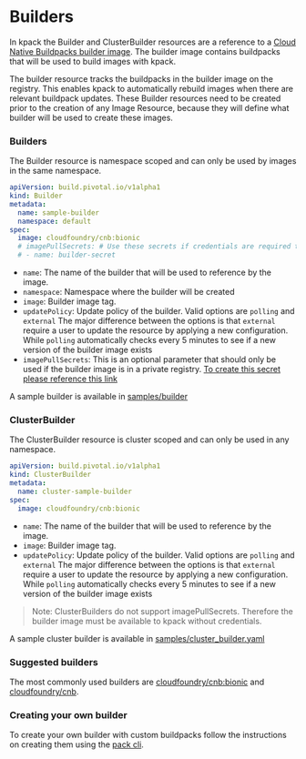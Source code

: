 # Builders

In kpack the Builder and ClusterBuilder resources are a reference to a [Cloud Native Buildpacks builder image](https://buildpacks.io/docs/using-pack/working-with-builders/). 
The builder image contains buildpacks that will be used to build images with kpack.

The builder resource tracks the buildpacks in the builder image on the registry. This enables kpack to automatically rebuild images when there are relevant buildpack updates.
These Builder resources need to be created prior to the creation of any Image Resource, because they will define what builder will be used to create these images.      

### Builders
The Builder resource is namespace scoped and can only be used by images in the same namespace.   

```yaml
apiVersion: build.pivotal.io/v1alpha1
kind: Builder
metadata:
  name: sample-builder
  namespace: default
spec:
  image: cloudfoundry/cnb:bionic
  # imagePullSecrets: # Use these secrets if credentials are required to pull the builder
  # - name: builder-secret
```
- `name`: The name of the builder that will be used to reference by the image.
- `namespace`: Namespace where the builder will be created
- `image`: Builder image tag.
- `updatePolicy`: Update policy of the builder. Valid options are `polling` and `external`
The major difference between the options is that `external` require a user to update the resource by applying a new
configuration. While `polling` automatically checks every 5 minutes to see if a new version of the builder image exists
- `imagePullSecrets`: This is an optional parameter that should only be used if the builder image is in a
private registry. [To create this secret please reference this link](https://kubernetes.io/docs/tasks/configure-pod-container/pull-image-private-registry/#registry-secret-existing-credentials)

A sample builder is available in [samples/builder](../samples/builder.yaml) 

### ClusterBuilder

The ClusterBuilder resource is cluster scoped and can only be used in any namespace.   

```yaml
apiVersion: build.pivotal.io/v1alpha1
kind: ClusterBuilder
metadata:
  name: cluster-sample-builder
spec:
  image: cloudfoundry/cnb:bionic
```
- `name`: The name of the builder that will be used to reference by the image.
- `image`: Builder image tag.
- `updatePolicy`: Update policy of the builder. Valid options are `polling` and `external`
The major difference between the options is that `external` require a user to update the resource by applying a new
configuration. While `polling` automatically checks every 5 minutes to see if a new version of the builder image exists

> Note: ClusterBuilders do not support imagePullSecrets. Therefore the builder image must be available to kpack without credentials.

A sample cluster builder is available in [samples/cluster_builder.yaml](../samples/cluster_builder.yaml) 

### Suggested builders

The most commonly used builders are [cloudfoundry/cnb:bionic](https://hub.docker.com/r/cloudfoundry/cnb) and [cloudfoundry/cnb](https://hub.docker.com/r/cloudfoundry/cnb).
 
### Creating your own builder  

To create your own builder with custom buildpacks follow the instructions on creating them using the [pack cli](https://buildpacks.io/docs/using-pack/working-with-builders/).
